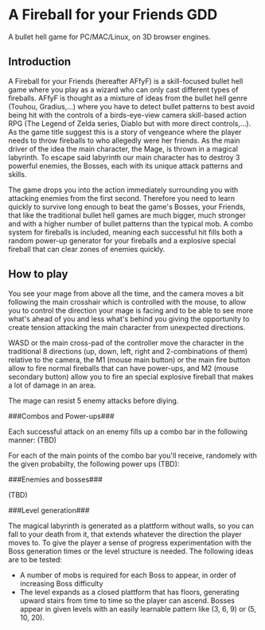 A Fireball for your Friends GDD
=====

A bullet hell game for PC/MAC/Linux, on 3D browser engines.

Introduction
-----

A Fireball for your Friends (hereafter AFfyF) is a skill-focused bullet hell game where you play as a wizard who can only cast different types of fireballs. AFfyF is thought as a mixture of ideas from the bullet hell genre (Touhou, Gradius,...) where you have to detect bullet patterns to best avoid being hit with the controls of a birds-eye-view camera skill-based action RPG (The Legend of Zelda series, Diablo but with more direct controls,...). As the game title suggest this is a story of vengeance where the player needs to throw fireballs to who allegedly were her friends. As the main driver of the idea the main character, the Mage, is thrown in a magical labyrinth. To escape said labyrinth our main character has to destroy 3 powerful enemies, the Bosses, each with its unique attack patterns and skills.

The game drops you into the action immediately surrounding you with attacking enemies from the first second. Therefore you need to learn quickly to survive long enough to beat the game's Bosses, your Friends, that like the traditional bullet hell games are much bigger, much stronger and with a higher number of bullet patterns than the typical mob. A combo system for fireballs is included, meaning each successful hit fills both a random power-up generator for your fireballs and a explosive special fireball that can clear zones of enemies quickly.

How to play
-----

You see your mage from above all the time, and the camera moves a bit following the main crosshair which is controlled with the mouse, to allow you to control the direction your mage is facing and to be able to see more what's ahead of you and less what's behind you giving the opportunity to create tension attacking the main character from unexpected directions. 

WASD or the main cross-pad of the controller move the character in the traditional 8 directions (up, down, left, right and 2-combinations of them) relative to the camera, the M1 (mouse main button) or the main fire button allow to fire normal fireballs that can have power-ups, and M2 (mouse secondary button) allow you to fire an special explosive fireball that makes a lot of damage in an area.

The mage can resist 5 enemy attacks before diying.

###Combos and Power-ups###

Each successful attack on an enemy fills up a combo bar in the following manner: (TBD)

For each of the main points of the combo bar you'll receive, randomely with the given probabilty, the following power ups (TBD):

###Enemies and bosses###

(TBD)

###Level generation###

The magical labyrinth is generated as a plattform without walls, so you can fall to your death from it, that extends whatever the direction the player moves to. To give the player a sense of progress experimentation with the Boss generation times or the level structure is needed. The following ideas are to be tested:

- A number of mobs is required for each Boss to appear, in order of increasing Boss difficulty
- The level expands as a closed plattform that has floors, generating upward stairs from time to time so the player can ascend. Bosses appear in given levels with an easily learnable pattern like (3, 6, 9) or (5, 10, 20). 
